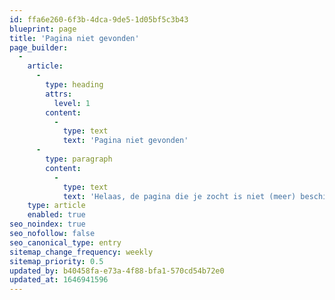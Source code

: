 ```yaml
---
id: ffa6e260-6f3b-4dca-9de5-1d05bf5c3b43
blueprint: page
title: 'Pagina niet gevonden'
page_builder:
  -
    article:
      -
        type: heading
        attrs:
          level: 1
        content:
          -
            type: text
            text: 'Pagina niet gevonden'
      -
        type: paragraph
        content:
          -
            type: text
            text: 'Helaas, de pagina die je zocht is niet (meer) beschikbaar.'
    type: article
    enabled: true
seo_noindex: true
seo_nofollow: false
seo_canonical_type: entry
sitemap_change_frequency: weekly
sitemap_priority: 0.5
updated_by: b40458fa-e73a-4f88-bfa1-570cd54b72e0
updated_at: 1646941596
---
```


